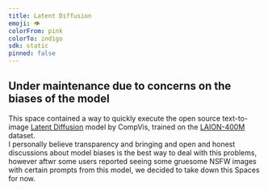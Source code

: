 ```yaml
---
title: Latent Diffusion
emoji: 👁
colorFrom: pink
colorTo: indigo
sdk: static
pinned: false
---
```

<div>
	<h2>Under maintenance due to concerns on the biases of the model</h2>
    <p class="lg:col-span-3">
		This space contained a way to quickly execute the open source text-to-image <a href="https://github.com/CompVis/latent-diffusion" target="_blank">Latent Diffusion</a> model by CompVis, trained on the <a href="https://laion.ai/laion-400-open-dataset/" target="_blank">LAION-400M</a> dataset.<br>
        I personally believe transparency and bringing and open and honest discussions about model biases is the best way to deal with this problems, however aftwr some users reported seeing some gruesome NSFW images with certain prompts from this model, we decided to take down this Spaces for now.
	</p>
	
</div>